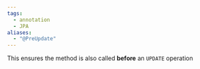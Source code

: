 ```yaml
---
tags:
  - annotation
  - JPA
aliases:
  - "@PreUpdate"
---
```

This ensures the method is also called **before** an `UPDATE` operation